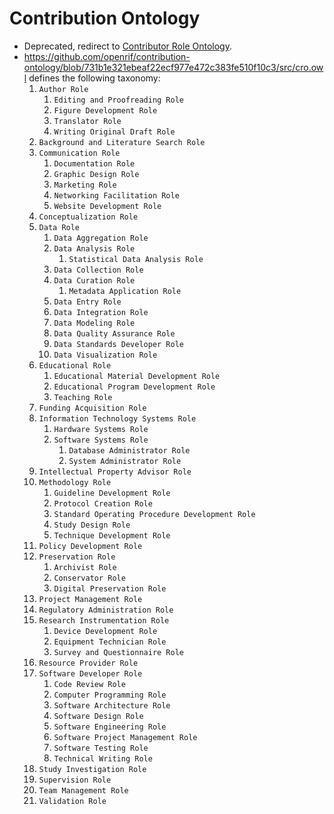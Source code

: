 # Contribution Ontology

- Deprecated, redirect to [Contributor Role Ontology](tax-contributor-role-ontology.md).
- https://github.com/openrif/contribution-ontology/blob/731b1e321ebeaf22ecf977e472c383fe510f10c3/src/cro.owl defines the following taxonomy:
    1. `Author Role`
        1. `Editing and Proofreading Role`
        1. `Figure Development Role`
        1. `Translator Role`
        1. `Writing Original Draft Role`
    1. `Background and Literature Search Role`
    1. `Communication Role`
        1. `Documentation Role`
        1. `Graphic Design Role`
        1. `Marketing Role`
        1. `Networking Facilitation Role`
        1. `Website Development Role`
    1. `Conceptualization Role`
    1. `Data Role`
        1. `Data Aggregation Role`
        1. `Data Analysis Role`
            1. `Statistical Data Analysis Role`
        1. `Data Collection Role`
        1. `Data Curation Role`
            1. `Metadata Application Role`
        1. `Data Entry Role`
        1. `Data Integration Role`
        1. `Data Modeling Role`
        1. `Data Quality Assurance Role`
        1. `Data Standards Developer Role`
        1. `Data Visualization Role`
    1. `Educational Role`
        1. `Educational Material Development Role`
        1. `Educational Program Development Role`
        1. `Teaching Role`
    1. `Funding Acquisition Role`
    1. `Information Technology Systems Role`
        1. `Hardware Systems Role`
        1. `Software Systems Role`
            1. `Database Administrator Role`
            1. `System Administrator Role`
    1. `Intellectual Property Advisor Role`
    1. `Methodology Role`
        1. `Guideline Development Role`
        1. `Protocol Creation Role`
        1. `Standard Operating Procedure Development Role`
        1. `Study Design Role`
        1. `Technique Development Role`
    1. `Policy Development Role`
    1. `Preservation Role`
        1. `Archivist Role`
        1. `Conservator Role`
        1. `Digital Preservation Role`
    1. `Project Management Role`
    1. `Regulatory Administration Role`
    1. `Research Instrumentation Role`
        1. `Device Development Role`
        1. `Equipment Technician Role`
        1. `Survey and Questionnaire Role`
    1. `Resource Provider Role`
    1. `Software Developer Role`
        1. `Code Review Role`
        1. `Computer Programming Role`
        1. `Software Architecture Role`
        1. `Software Design Role`
        1. `Software Engineering Role`
        1. `Software Project Management Role`
        1. `Software Testing Role`
        1. `Technical Writing Role`
    1. `Study Investigation Role`
    1. `Supervision Role`
    1. `Team Management Role`
    1. `Validation Role`
